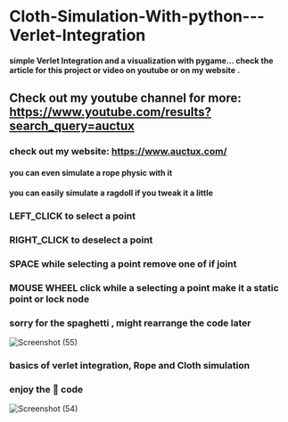 # Cloth-Simulation-With-python---Verlet-Integration
####  simple Verlet Integration and a visualization with pygame... check the article for this project or video on youtube or on my website .
## Check out my youtube channel for more: https://www.youtube.com/results?search_query=auctux
### check out my website: https://www.auctux.com/
#### you can even simulate a rope physic with it 
#### you can easily simulate a ragdoll if you tweak it a little

### LEFT_CLICK to select a point
### RIGHT_CLICK to deselect a point
### SPACE while selecting a point remove one of if joint
### MOUSE WHEEL click while a selecting a point make it a static point or lock node

### sorry for the spaghetti , might rearrange the code later
![Screenshot (55)](https://user-images.githubusercontent.com/48150537/116063630-d0078a80-a6a2-11eb-90e6-060b0310fb5b.png)

### basics of verlet integration, Rope and Cloth simulation

### enjoy the 🍝 code
![Screenshot (54)](https://user-images.githubusercontent.com/48150537/115973225-fcbb8500-a570-11eb-9a02-4527268f2adf.png)
